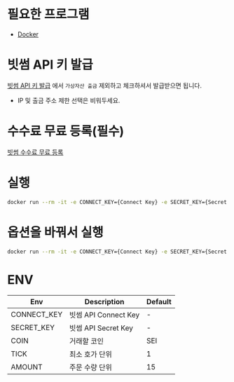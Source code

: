 # 필요한 프로그램

* [Docker](https://www.docker.com/products/docker-desktop/)

# 빗썸 API 키 발급

[빗썸 API 키 발급](https://www.bithumb.com/react/api-support/management-api) 에서 `가상자산 출금` 제외하고 체크하셔서 발급받으면 됩니다.

* IP 및 출금 주소 제한 선택은 비워두세요.

# 수수료 무료 등록(필수)

[빗썸 수수료 무료 등록](https://www.bithumb.com/react/member/free-coupon-register)

# 실행

```bash
docker run --rm -it -e CONNECT_KEY={Connect Key} -e SECRET_KEY={Secret key} jjangg96/bithumb-bot:latest
```

# 옵션을 바꿔서 실행

```bash
docker run --rm -it -e CONNECT_KEY={Connect Key} -e SECRET_KEY={Secret key} -e COIN=SEI -e TICK=1 -e AMOUNT=15 jjangg96/bithumb-bot:latest
```

# ENV

| Env         | Description        | Default |
|-------------|--------------------|---------|
| CONNECT_KEY | 빗썸 API Connect Key | -       |
| SECRET_KEY  | 빗썸 API Secret Key  | -       |
| COIN        | 거래할 코인             | SEI     |
| TICK        | 최소 호가 단위           | 1       |
| AMOUNT      | 주문 수량 단위           | 15      |

